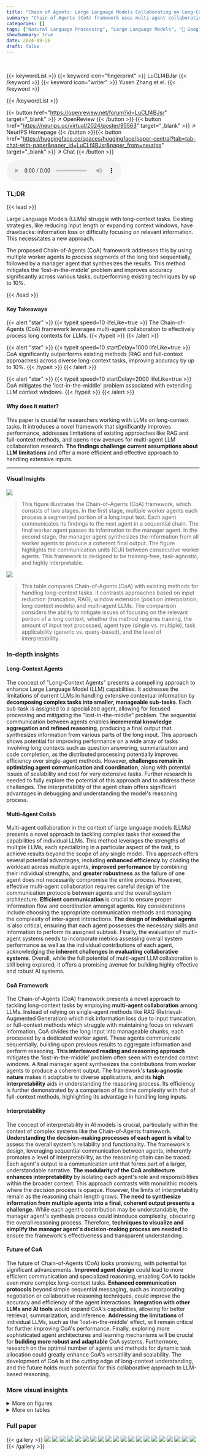 ```yaml
---
title: "Chain of Agents: Large Language Models Collaborating on Long-Context Tasks"
summary: "Chain-of-Agents (CoA) framework uses multi-agent collaboration to efficiently process long contexts for LLMs, significantly improving performance on various tasks."
categories: []
tags: ["Natural Language Processing", "Large Language Models", "🏢 Google Cloud AI Research",]
showSummary: true
date: 2024-09-26
draft: false
---
```


<br>

{{< keywordList >}}
{{< keyword icon="fingerprint" >}} LuCLf4BJsr {{< /keyword >}}
{{< keyword icon="writer" >}} Yusen Zhang et el. {{< /keyword >}}
 
{{< /keywordList >}}

{{< button href="https://openreview.net/forum?id=LuCLf4BJsr" target="_blank" >}}
↗ OpenReview
{{< /button >}}
{{< button href="https://neurips.cc/virtual/2024/poster/95563" target="_blank" >}}
↗ NeurIPS Homepage
{{< /button >}}{{< button href="https://huggingface.co/spaces/huggingface/paper-central?tab=tab-chat-with-paper&paper_id=LuCLf4BJsr&paper_from=neurips" target="_blank" >}}
↗ Chat
{{< /button >}}



<audio controls>
    <source src="https://ai-paper-reviewer.com/LuCLf4BJsr/podcast.wav" type="audio/wav">
    Your browser does not support the audio element.
</audio>


### TL;DR


{{< lead >}}

Large Language Models (LLMs) struggle with long-context tasks. Existing strategies, like reducing input length or expanding context windows, have drawbacks: information loss or difficulty focusing on relevant information. This necessitates a new approach.

The proposed Chain-of-Agents (CoA) framework addresses this by using multiple worker agents to process segments of the long text sequentially, followed by a manager agent that synthesizes the results. This method mitigates the 'lost-in-the-middle' problem and improves accuracy significantly across various tasks, outperforming existing techniques by up to 10%.

{{< /lead >}}


#### Key Takeaways

{{< alert "star" >}}
{{< typeit speed=10 lifeLike=true >}} The Chain-of-Agents (CoA) framework leverages multi-agent collaboration to effectively process long contexts for LLMs. {{< /typeit >}}
{{< /alert >}}

{{< alert "star" >}}
{{< typeit speed=10 startDelay=1000 lifeLike=true >}} CoA significantly outperforms existing methods (RAG and full-context approaches) across diverse long-context tasks, improving accuracy by up to 10%. {{< /typeit >}}
{{< /alert >}}

{{< alert "star" >}}
{{< typeit speed=10 startDelay=2000 lifeLike=true >}} CoA mitigates the 'lost-in-the-middle' problem associated with extending LLM context windows. {{< /typeit >}}
{{< /alert >}}

#### Why does it matter?
This paper is crucial for researchers working with LLMs on long-context tasks.  It introduces a novel framework that significantly improves performance, addresses limitations of existing approaches like RAG and full-context methods, and opens new avenues for multi-agent LLM collaboration research.  **The findings challenge current assumptions about LLM limitations** and offer a more efficient and effective approach to handling extensive inputs.

------
#### Visual Insights



![](https://ai-paper-reviewer.com/LuCLf4BJsr/figures_1_1.jpg)

> This figure illustrates the Chain-of-Agents (CoA) framework, which consists of two stages.  In the first stage, multiple worker agents each process a segmented portion of a long input text.  Each agent communicates its findings to the next agent in a sequential chain. The final worker agent passes its information to the manager agent. In the second stage, the manager agent synthesizes the information from all worker agents to produce a coherent final output. The figure highlights the communication units (CUi) between consecutive worker agents. This framework is designed to be training-free, task-agnostic, and highly interpretable.





![](https://ai-paper-reviewer.com/LuCLf4BJsr/tables_1_1.jpg)

> This table compares Chain-of-Agents (CoA) with existing methods for handling long-context tasks.  It contrasts approaches based on input reduction (truncation, RAG), window extension (position interpolation, long context models) and multi-agent LLMs.  The comparison considers the ability to mitigate issues of focusing on the relevant portion of a long context, whether the method requires training, the amount of input text processed, agent type (single vs. multiple), task applicability (generic vs. query-based), and the level of interpretability.





### In-depth insights


#### Long-Context Agents
The concept of "Long-Context Agents" presents a compelling approach to enhance Large Language Model (LLM) capabilities.  It addresses the limitations of current LLMs in handling extensive contextual information by **decomposing complex tasks into smaller, manageable sub-tasks**. Each sub-task is assigned to a specialized agent, allowing for focused processing and mitigating the "lost-in-the-middle" problem.  The sequential communication between agents enables **incremental knowledge aggregation and refined reasoning**, producing a final output that synthesizes information from various parts of the long input. This approach shows potential for improving performance on a wide array of tasks involving long contexts such as question answering, summarization and code completion,  as the distributed processing potentially improves efficiency over single-agent methods.  However, **challenges remain in optimizing agent communication and coordination**, along with potential issues of scalability and cost for very extensive tasks.  Further research is needed to fully explore the potential of this approach and to address these challenges.  The interpretability of the agent chain offers significant advantages in debugging and understanding the model's reasoning process.

#### Multi-Agent Collab
Multi-agent collaboration in the context of large language models (LLMs) presents a novel approach to tackling complex tasks that exceed the capabilities of individual LLMs.  This method leverages the strengths of multiple LLMs, each specializing in a particular aspect of the task, to achieve results beyond the scope of any single model. This approach offers several potential advantages, including **enhanced efficiency** by dividing the workload across multiple agents, **improved performance** by combining their individual strengths, and **greater robustness** as the failure of one agent does not necessarily compromise the entire process. However, effective multi-agent collaboration requires careful design of the communication protocols between agents and the overall system architecture.  **Efficient communication** is crucial to ensure proper information flow and coordination amongst agents.  Key considerations include choosing the appropriate communication methods and managing the complexity of inter-agent interactions.  **The design of individual agents** is also critical, ensuring that each agent possesses the necessary skills and information to perform its assigned subtask.  Finally, the evaluation of multi-agent systems needs to incorporate metrics assessing overall system performance as well as the individual contributions of each agent, acknowledging the **inherent challenges in evaluating collaborative systems**. Overall, while the full potential of multi-agent LLM collaboration is still being explored, it offers a promising avenue for building highly effective and robust AI systems.

#### CoA Framework
The Chain-of-Agents (CoA) framework presents a novel approach to tackling long-context tasks by employing **multi-agent collaboration** among LLMs.  Instead of relying on single-agent methods like RAG (Retrieval-Augmented Generation) which risk information loss due to input truncation, or full-context methods which struggle with maintaining focus on relevant information, CoA divides the long input into manageable chunks, each processed by a dedicated worker agent.  These agents communicate sequentially, building upon previous results to aggregate information and perform reasoning. **This interleaved reading and reasoning approach** mitigates the 'lost-in-the-middle' problem often seen with extended context windows.  A final manager agent synthesizes the contributions from worker agents to produce a coherent output.  The framework's **task-agnostic nature** makes it adaptable to diverse applications, and its **high interpretability** aids in understanding the reasoning process.  Its efficiency is further demonstrated by a comparison of its time complexity with that of full-context methods, highlighting its advantage in handling long inputs.

#### Interpretability
The concept of interpretability in AI models is crucial, particularly within the context of complex systems like the Chain-of-Agents framework.  **Understanding the decision-making processes of each agent is vital** to assess the overall system's reliability and functionality.  The framework's design, leveraging sequential communication between agents, inherently promotes a level of interpretability, as the reasoning chain can be traced.  Each agent's output is a communication unit that forms part of a larger, understandable narrative.  **The modularity of the CoA architecture enhances interpretability** by isolating each agent's role and responsibilities within the broader context. This approach contrasts with monolithic models where the decision process is opaque.  However, the limits of interpretability remain as the reasoning chain length grows.   **The need to synthesize information from multiple agents into a final, coherent output presents a challenge.** While each agent's contribution may be understandable, the manager agent's synthesis process could introduce complexity, obscuring the overall reasoning process.   Therefore, **techniques to visualize and simplify the manager agent's decision-making process are needed** to ensure the framework's effectiveness and transparent understanding.

#### Future of CoA
The future of Chain-of-Agents (CoA) looks promising, with potential for significant advancements. **Improved agent design** could lead to more efficient communication and specialized reasoning, enabling CoA to tackle even more complex long-context tasks.  **Enhanced communication protocols** beyond simple sequential messaging, such as incorporating negotiation or collaborative reasoning techniques, could improve the accuracy and efficiency of the agent interactions.  **Integration with other LLMs and AI tools** would expand CoA's capabilities, allowing for better retrieval, summarization, and inference.  **Addressing the limitations** of individual LLMs, such as the 'lost-in-the-middle' effect, will remain critical for further improving CoA's performance. Finally, exploring more sophisticated agent architectures and learning mechanisms will be crucial for **building more robust and adaptable** CoA systems.  Furthermore, research on the optimal number of agents and methods for dynamic task allocation could greatly enhance CoA's versatility and scalability.  The development of CoA is at the cutting edge of long-context understanding, and the future holds much potential for this collaborative approach to LLM-based reasoning.


### More visual insights

<details>
<summary>More on figures
</summary>


![](https://ai-paper-reviewer.com/LuCLf4BJsr/figures_6_1.jpg)

> This figure shows the performance comparison between the full-context model (Full-200k) and the Chain-of-Agents model (CoA-8k) on the BookSum dataset.  The x-axis represents the number of tokens in the source input, grouped into bins (0-80k, 80-160k, etc.). The y-axis represents the average ROUGE score, a metric for evaluating summarization quality.  The figure demonstrates that CoA consistently outperforms the full-context approach across all input lengths, and that the performance difference between the two methods is more pronounced as the input length increases, indicating that CoA is particularly effective for handling very long inputs.


![](https://ai-paper-reviewer.com/LuCLf4BJsr/figures_7_1.jpg)

> This figure shows a comparison of the performance of RAG and CoA on the NarrativeQA dataset. The x-axis represents the F1 score achieved by RAG, while the y-axis represents the F1 score achieved by CoA. Each point on the graph represents a bin of samples, categorized by the position of the chunk containing the gold answer within the RAG input.  The number near each point indicates the bin's index and the percentage of samples in that bin.  The size of each point visually represents the performance improvement of CoA over RAG for that bin. The dashed line indicates the trend line, showing the general improvement of CoA over RAG.


![](https://ai-paper-reviewer.com/LuCLf4BJsr/figures_7_2.jpg)

> This figure illustrates the Chain-of-Agents (CoA) framework.  CoA consists of two stages: 1) Worker agents that sequentially process segmented parts of a long input text and communicate their findings to the next agent in the chain, and 2) A manager agent that synthesizes information from all worker agents to produce a final output. Each communication between worker agents is a 'communication unit' (CU). The framework addresses the challenge of LLMs struggling with long contexts by breaking down the task into smaller, manageable segments.


![](https://ai-paper-reviewer.com/LuCLf4BJsr/figures_21_1.jpg)

> This figure demonstrates the performance of the Chain-of-Agents (CoA) model using the Claude 3 Haiku model on the NarrativeQA dataset.  The x-axis shows different context window sizes used for each agent within the CoA framework, and the y-axis displays the corresponding performance. The graph shows that the CoA model achieves its best performance with a 16k context window size for the agents, demonstrating the model's robustness to variations in agent context window size.  The performance remains relatively stable even as the context window size increases beyond the optimal value. This suggests that CoA is relatively insensitive to the specific choice of context window size within a reasonable range.


![](https://ai-paper-reviewer.com/LuCLf4BJsr/figures_22_1.jpg)

> This figure compares the performance of the Vanilla model and the CoA model on the NIAH PLUS test.  The heatmap visualization shows that the CoA model (with an 8k context window) significantly outperforms the Vanilla model, achieving much higher accuracy scores across a range of input lengths.  The greener cells represent higher accuracy while redder cells represent lower accuracy, illustrating CoA's effectiveness in long context understanding tasks.


</details>




<details>
<summary>More on tables
</summary>


![](https://ai-paper-reviewer.com/LuCLf4BJsr/tables_3_1.jpg)
> This table compares Chain-of-Agents (CoA) with existing methods for handling long-context tasks.  It contrasts approaches based on input reduction (truncation and RAG) and window extension, highlighting CoA's unique ability to mitigate issues related to receptive field and context focus while maintaining high interpretability and training-free nature.

![](https://ai-paper-reviewer.com/LuCLf4BJsr/tables_4_1.jpg)
> This table presents statistics for nine datasets used in the experiments, categorized into question answering, summarization, and code completion tasks.  For each dataset, it shows the average input length in words, the average number of agents used in the Chain-of-Agents framework, and whether the task is query-based or not. The average input length is given in words, and the average number of agents represents how many agents were used on average to process the input for each dataset using an 8k word limit per agent. Query-based indicates whether the task requires a specific query to guide the processing of the input text.

![](https://ai-paper-reviewer.com/LuCLf4BJsr/tables_4_2.jpg)
> This table compares the time complexity of three different methods for handling long-context tasks: Full-Context, CoA (Chain-of-Agents), and RAG (Retrieval-Augmented Generation).  The time complexity is broken down into encoding and decoding phases.  The notation used shows that Full-Context has a quadratic time complexity for encoding (O(n²)), while CoA and RAG show linear time complexity in terms of n, the input length, but with different dependencies on the context window size (k for CoA, k' for RAG). Decoding time complexity for all three methods is linear (O(nr)), indicating a dependence on the response length (r).

![](https://ai-paper-reviewer.com/LuCLf4BJsr/tables_5_1.jpg)
> This table presents the performance comparison of the proposed Chain-of-Agents (CoA) framework against two baseline methods: Vanilla (Full-Context) and RAG (Retrieval-Augmented Generation) across nine different datasets encompassing three task types: Question Answering, Summarization, and Code Completion.  The results are shown for six different Large Language Models (LLMs) as backbones for each method.  The table highlights CoA's significant performance improvements over the baselines in all datasets and across all LLMs.

![](https://ai-paper-reviewer.com/LuCLf4BJsr/tables_6_1.jpg)
> This table compares the performance of Chain-of-Agents (CoA) against two other multi-agent approaches: Merge and Hierarchical.  The comparison is made across eight different datasets, focusing on the performance of each method using various Language Models (LLMs) as the backbone.  The results demonstrate that CoA, with its sequential agent communication, outperforms the parallel approaches of Merge and Hierarchical, highlighting the effectiveness of CoA's unique communication strategy for long context tasks.

![](https://ai-paper-reviewer.com/LuCLf4BJsr/tables_6_2.jpg)
> This table presents the overall performance comparison of the proposed Chain-of-Agents (CoA) framework against two strong baseline methods: Vanilla (Full-Context) and RAG (Retrieval-Augmented Generation), across nine different datasets encompassing three types of tasks: Question Answering, Summarization, and Code Completion.  The results are shown for six different large language models (LLMs) as backbones, demonstrating the consistent superior performance of CoA across various LLMs and tasks.

![](https://ai-paper-reviewer.com/LuCLf4BJsr/tables_8_1.jpg)
> This table presents the ablation study results on the Chain-of-Agents (CoA) framework. It shows the impact of removing the manager agent, and it compares the performance of three different reading orders: left-to-right, right-to-left, and permutation.  The results demonstrate the importance of the manager agent in the CoA framework and the effectiveness of a left-to-right reading order.

![](https://ai-paper-reviewer.com/LuCLf4BJsr/tables_8_2.jpg)
> This table compares the performance of Chain-of-Agents (CoA) against two other multi-agent approaches: Merge and Hierarchical.  The comparison is made across nine datasets, focusing on the performance of each method on various question answering, summarization, and code completion tasks. CoA consistently outperforms both other methods, highlighting the effectiveness of its sequential communication structure compared to parallel strategies.

![](https://ai-paper-reviewer.com/LuCLf4BJsr/tables_9_1.jpg)
> This table shows the average running time, the average number of input tokens, the average number of output tokens, and the average number of agent outputs for three different models: Vanilla (8k), RAG (8k), and CoA (8k) on the HotpotQA dataset.  It demonstrates the time efficiency and token usage of each model, highlighting the trade-offs between model complexity and performance.

![](https://ai-paper-reviewer.com/LuCLf4BJsr/tables_9_2.jpg)
> This table presents the performance of the Chain-of-Agents (CoA) framework using the text-bison model on five different datasets and the corresponding information loss during the communication process between agents.  The information loss metric quantifies the difference between the highest score achieved by any communication unit (CUi) and the final prediction score against the gold standard, indicating the amount of information lost during the sequential communication among the agents.

![](https://ai-paper-reviewer.com/LuCLf4BJsr/tables_18_1.jpg)
> This table compares Chain-of-Agents (CoA) with existing methods for handling long-context tasks.  It contrasts different approaches based on their ability to manage receptive field issues (Rec./Foc.), the amount of input tokens processed (Read), whether they require training (No Train), the type of agent used (Single/Multiple), the method's general applicability (Applicability), and the method's interpretability (Inter.).  The table highlights CoA's advantages in mitigating issues related to both receptive field and focusing, and its ability to process the entire input with multiple agents while maintaining high interpretability. 

![](https://ai-paper-reviewer.com/LuCLf4BJsr/tables_18_2.jpg)
> This table compares Chain-of-Agents (CoA) with existing methods for handling long-context tasks.  It contrasts approaches based on input reduction (truncation and RAG) and window extension, highlighting CoA's ability to mitigate issues with receptive field and context focus. The table also shows the number of tokens processed by each approach, its trainability, the type of agent (single or multiple), its applicability, and its interpretability.

![](https://ai-paper-reviewer.com/LuCLf4BJsr/tables_19_1.jpg)
> This table compares the performance of Chain-of-Agents (CoA) with the best results reported in previous studies across nine different datasets.  The datasets cover question answering, summarization, and code completion tasks.  The table shows that CoA achieves either better or comparable performance compared to previous state-of-the-art methods, with notable improvements in some categories. The asterisk (*) indicates that certain prior results required further model training, while CoA is a training-free method.

![](https://ai-paper-reviewer.com/LuCLf4BJsr/tables_19_2.jpg)
> This table presents the statistics of nine datasets used in the experiments, categorized into three task types: Question Answering, Summarization, and Code Completion. For each dataset, it lists the average input length (in words), the average number of agents used (considering an 8k word limit per agent), and an indicator specifying whether the dataset is query-based or not.  The table provides context on the scale and nature of the datasets used to evaluate the Chain-of-Agents (CoA) framework.

![](https://ai-paper-reviewer.com/LuCLf4BJsr/tables_20_1.jpg)
> This table compares the performance of Chain-of-Agents (CoA) against the best previously reported results on nine different datasets, encompassing question answering, summarization, and code completion tasks.  It highlights CoA's performance relative to existing state-of-the-art models, indicating whether those models required further training to achieve their reported scores. The table provides a quantitative assessment of CoA's effectiveness across various long-context tasks.

![](https://ai-paper-reviewer.com/LuCLf4BJsr/tables_20_2.jpg)
> This table compares the performance of Chain-of-Agents (CoA) with the best results reported in previous studies on nine different datasets.  Each dataset represents a different task (question answering, summarization, and code completion). The numbers represent the performance scores achieved, indicating that CoA either matches or surpasses the state-of-the-art in most cases.  The asterisk (*) denotes that a model required further training to achieve the reported score.

![](https://ai-paper-reviewer.com/LuCLf4BJsr/tables_21_1.jpg)
> This table presents a comparison of the performance of the vanilla model and the proposed Chain-of-Agents (CoA) model on the BookSum dataset.  The performance is measured using different context window sizes (4k, 8k, 16k, and 32k tokens) for the text-bison-32k model. The table shows that CoA consistently outperforms the vanilla model across all context window sizes. The improvement is most significant at 8k and 16k context windows.

![](https://ai-paper-reviewer.com/LuCLf4BJsr/tables_22_1.jpg)
> This table compares Chain-of-Agents (CoA) with existing methods for handling long-context tasks.  It contrasts different approaches based on three criteria: whether they address issues of focusing on relevant information within long contexts, whether they require training, and the number of tokens the model processes (Read).  The interpretability of each method is also assessed.

![](https://ai-paper-reviewer.com/LuCLf4BJsr/tables_23_1.jpg)
> This table compares Chain-of-Agents (CoA) with existing methods for handling long-context tasks.  It contrasts approaches based on input reduction (truncation and RAG) and window extension.  The comparison focuses on the ability to address inaccurate receptive fields, the number of tokens processed, whether the method requires training, the applicability of the method to different task types, and the interpretability of the method.

</details>




### Full paper

{{< gallery >}}
<img src="https://ai-paper-reviewer.com/LuCLf4BJsr/1.png" class="grid-w50 md:grid-w33 xl:grid-w25" />
<img src="https://ai-paper-reviewer.com/LuCLf4BJsr/2.png" class="grid-w50 md:grid-w33 xl:grid-w25" />
<img src="https://ai-paper-reviewer.com/LuCLf4BJsr/3.png" class="grid-w50 md:grid-w33 xl:grid-w25" />
<img src="https://ai-paper-reviewer.com/LuCLf4BJsr/4.png" class="grid-w50 md:grid-w33 xl:grid-w25" />
<img src="https://ai-paper-reviewer.com/LuCLf4BJsr/5.png" class="grid-w50 md:grid-w33 xl:grid-w25" />
<img src="https://ai-paper-reviewer.com/LuCLf4BJsr/6.png" class="grid-w50 md:grid-w33 xl:grid-w25" />
<img src="https://ai-paper-reviewer.com/LuCLf4BJsr/7.png" class="grid-w50 md:grid-w33 xl:grid-w25" />
<img src="https://ai-paper-reviewer.com/LuCLf4BJsr/8.png" class="grid-w50 md:grid-w33 xl:grid-w25" />
<img src="https://ai-paper-reviewer.com/LuCLf4BJsr/9.png" class="grid-w50 md:grid-w33 xl:grid-w25" />
<img src="https://ai-paper-reviewer.com/LuCLf4BJsr/10.png" class="grid-w50 md:grid-w33 xl:grid-w25" />
<img src="https://ai-paper-reviewer.com/LuCLf4BJsr/11.png" class="grid-w50 md:grid-w33 xl:grid-w25" />
<img src="https://ai-paper-reviewer.com/LuCLf4BJsr/12.png" class="grid-w50 md:grid-w33 xl:grid-w25" />
<img src="https://ai-paper-reviewer.com/LuCLf4BJsr/13.png" class="grid-w50 md:grid-w33 xl:grid-w25" />
<img src="https://ai-paper-reviewer.com/LuCLf4BJsr/14.png" class="grid-w50 md:grid-w33 xl:grid-w25" />
<img src="https://ai-paper-reviewer.com/LuCLf4BJsr/15.png" class="grid-w50 md:grid-w33 xl:grid-w25" />
<img src="https://ai-paper-reviewer.com/LuCLf4BJsr/16.png" class="grid-w50 md:grid-w33 xl:grid-w25" />
<img src="https://ai-paper-reviewer.com/LuCLf4BJsr/17.png" class="grid-w50 md:grid-w33 xl:grid-w25" />
<img src="https://ai-paper-reviewer.com/LuCLf4BJsr/18.png" class="grid-w50 md:grid-w33 xl:grid-w25" />
<img src="https://ai-paper-reviewer.com/LuCLf4BJsr/19.png" class="grid-w50 md:grid-w33 xl:grid-w25" />
<img src="https://ai-paper-reviewer.com/LuCLf4BJsr/20.png" class="grid-w50 md:grid-w33 xl:grid-w25" />
{{< /gallery >}}